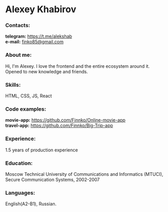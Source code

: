 # Alexey Khabirov

### Contacts:
**telegram:** https://t.me/alekshab \
**e-mail:** finko85@gmail.com

### About me:
Hi, I'm Alexey. I love the frontend and the entire ecosystem around it. \
Opened to new knowledge and friends.

### Skills:
HTML, CSS, JS, React 

### Code examples:
**movie-app:** https://github.com/Finnko/Online-movie-app \
**travel-app:** https://github.com/Finnko/Big-Trip-app

### Experience:
1.5 years of production experience

### Education:

Moscow Technical University of Communications and Informatics (MTUCI), Secure Communication Systems, 2002-2007

### Languages:
English(A2-B1), Russian.
